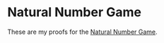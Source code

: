 # Natural Number Game

These are my proofs for the [Natural Number Game](https://github.com/ImperialCollegeLondon/natural_number_game).
